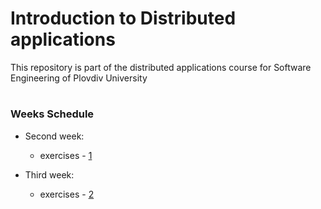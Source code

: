 # Introduction to Distributed applications
This repository is part of the distributed applications course for Software Engineering of Plovdiv University


#
### Weeks Schedule

* Second week:
  * exercises - [1](https://github.com/hasangyulyustan/distributed-applications-se/tree/master/exercises/01)

* Third week:
  * exercises - [2](https://github.com/hasangyulyustan/distributed-applications-se/tree/master/exercises/03)
